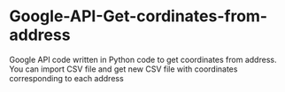# Google-API-Get-cordinates-from-address
Google API code written in Python code to get coordinates from address. You can import CSV file and get new CSV file with coordinates corresponding to each address  
